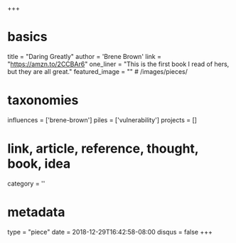 +++
# basics
title     		 = "Daring Greatly"
author    		 = 'Brene Brown'
link      		 = "https://amzn.to/2CCBAr6"
one_liner 		 = "This is the first book I read of hers, but they are all great."
featured_image = "" # /images/pieces/

# taxonomies
influences		 = ['brene-brown']
piles     		 = ['vulnerability']
projects			 = []

# link, article, reference, thought, book, idea
category  		 = '' 

# metadata
type	    		 = "piece"
date      		 = 2018-12-29T16:42:58-08:00
disqus    		 = false
+++

